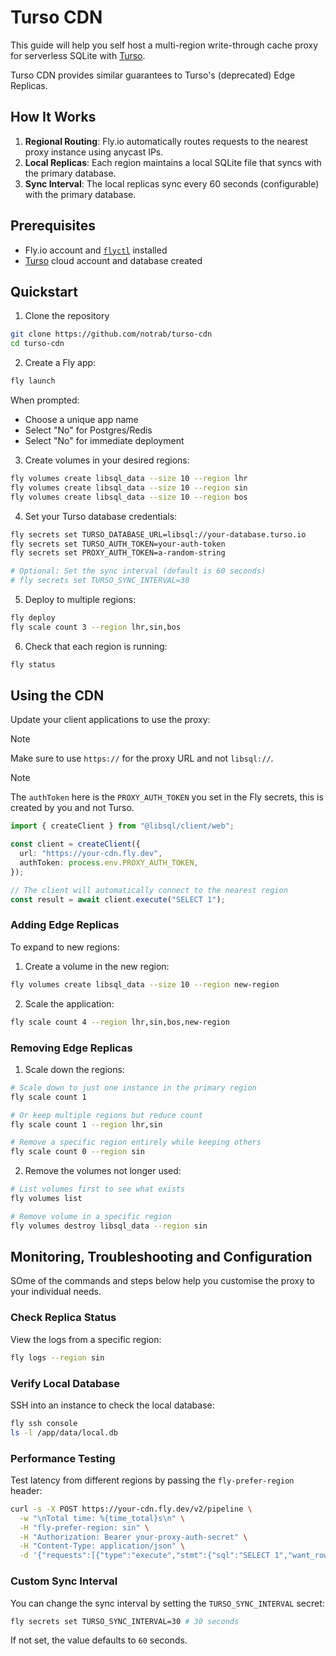 # Turso CDN

This guide will help you self host a multi-region write-through cache proxy for serverless SQLite with [Turso](https://turso.tech).

Turso CDN provides similar guarantees to Turso's (deprecated) Edge Replicas.

## How It Works

1. **Regional Routing**: Fly.io automatically routes requests to the nearest proxy instance using anycast IPs.
2. **Local Replicas**: Each region maintains a local SQLite file that syncs with the primary database.
3. **Sync Interval**: The local replicas sync every 60 seconds (configurable) with the primary database.

## Prerequisites

- Fly.io account and [`flyctl`](https://fly.io/docs/flyctl/install/) installed
- [Turso](https://turso.tech) cloud account and database created

## Quickstart

1. Clone the repository

```bash
git clone https://github.com/notrab/turso-cdn
cd turso-cdn
```

2. Create a Fly app:

```bash
fly launch
```

When prompted:

- Choose a unique app name
- Select "No" for Postgres/Redis
- Select "No" for immediate deployment

3. Create volumes in your desired regions:

```bash
fly volumes create libsql_data --size 10 --region lhr
fly volumes create libsql_data --size 10 --region sin
fly volumes create libsql_data --size 10 --region bos
```

4. Set your Turso database credentials:

```bash
fly secrets set TURSO_DATABASE_URL=libsql://your-database.turso.io
fly secrets set TURSO_AUTH_TOKEN=your-auth-token
fly secrets set PROXY_AUTH_TOKEN=a-random-string

# Optional: Set the sync interval (default is 60 seconds)
# fly secrets set TURSO_SYNC_INTERVAL=30
```

5. Deploy to multiple regions:

```bash
fly deploy
fly scale count 3 --region lhr,sin,bos
```

6. Check that each region is running:

```bash
fly status
```

## Using the CDN

Update your client applications to use the proxy:

> [!NOTE]
> Make sure to use `https://` for the proxy URL and not `libsql://`.

> [!NOTE]
> The `authToken` here is the `PROXY_AUTH_TOKEN` you set in the Fly secrets, this is created by you and not Turso.

```ts
import { createClient } from "@libsql/client/web";

const client = createClient({
  url: "https://your-cdn.fly.dev",
  authToken: process.env.PROXY_AUTH_TOKEN,
});

// The client will automatically connect to the nearest region
const result = await client.execute("SELECT 1");
```

### Adding Edge Replicas

To expand to new regions:

1. Create a volume in the new region:

```bash
fly volumes create libsql_data --size 10 --region new-region
```

2. Scale the application:

```bash
fly scale count 4 --region lhr,sin,bos,new-region
```

### Removing Edge Replicas

1. Scale down the regions:

```bash
# Scale down to just one instance in the primary region
fly scale count 1

# Or keep multiple regions but reduce count
fly scale count 1 --region lhr,sin

# Remove a specific region entirely while keeping others
fly scale count 0 --region sin
```

2. Remove the volumes not longer used:

```bash
# List volumes first to see what exists
fly volumes list

# Remove volume in a specific region
fly volumes destroy libsql_data --region sin
```

## Monitoring, Troubleshooting and Configuration

SOme of the commands and steps below help you customise the proxy to your individual needs.

### Check Replica Status

View the logs from a specific region:

```bash
fly logs --region sin
```

### Verify Local Database

SSH into an instance to check the local database:

```bash
fly ssh console
ls -l /app/data/local.db
```

### Performance Testing

Test latency from different regions by passing the `fly-prefer-region` header:

```bash
curl -s -X POST https://your-cdn.fly.dev/v2/pipeline \
  -w "\nTotal time: %{time_total}s\n" \
  -H "fly-prefer-region: sin" \
  -H "Authorization: Bearer your-proxy-auth-secret" \
  -H "Content-Type: application/json" \
  -d '{"requests":[{"type":"execute","stmt":{"sql":"SELECT 1","want_rows":true}},{"type":"close"}]}'
```

### Custom Sync Interval

You can change the sync interval by setting the `TURSO_SYNC_INTERVAL` secret:

```bash
fly secrets set TURSO_SYNC_INTERVAL=30 # 30 seconds
```

If not set, the value defaults to `60` seconds.
